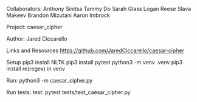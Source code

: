 Collaborators:
Anthony Sinitsa
Tammy Do
Sarah Glass
Logan Reese
Slava Makeev
Brandon Mizutani
Aaron Imbrock

Project: caesar_cipher

Author: Jared Ciccarello

Links and Resources
https://github.com/JaredCiccarello/caesar-cipher


Setup
pip3 install NLTK
pip3 install pytest
python3 -m venv .venv
pip3 install re(regex) in venv

Run:
python3 -m caesar_cipher.py

Run tests:
test: pytest tests/test_caesar_cipher.py  
